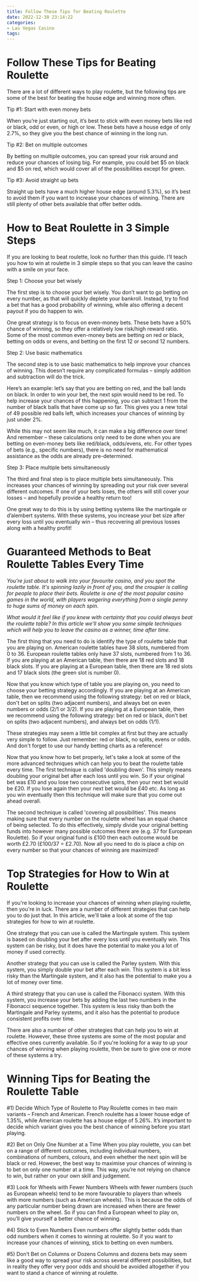 ```yaml
---
title: Follow These Tips for Beating Roulette
date: 2022-12-30 23:14:22
categories:
- Las Vegas Casino
tags:
---
```



#  Follow These Tips for Beating Roulette

There are a lot of different ways to play roulette, but the following tips are some of the best for beating the house edge and winning more often.

Tip #1: Start with even money bets

When you’re just starting out, it’s best to stick with even money bets like red or black, odd or even, or high or low. These bets have a house edge of only 2.7%, so they give you the best chance of winning in the long run.

Tip #2: Bet on multiple outcomes

By betting on multiple outcomes, you can spread your risk around and reduce your chances of losing big. For example, you could bet $5 on black and $5 on red, which would cover all of the possibilities except for green.

Tip #3: Avoid straight up bets

Straight up bets have a much higher house edge (around 5.3%), so it’s best to avoid them if you want to increase your chances of winning. There are still plenty of other bets available that offer better odds.

#  How to Beat Roulette in 3 Simple Steps

If you are looking to beat roulette, look no further than this guide. I’ll teach you how to win at roulette in 3 simple steps so that you can leave the casino with a smile on your face.

Step 1: Choose your bet wisely

The first step is to choose your bet wisely. You don’t want to go betting on every number, as that will quickly deplete your bankroll. Instead, try to find a bet that has a good probability of winning, while also offering a decent payout if you do happen to win.

One great strategy is to focus on even-money bets. These bets have a 50% chance of winning, so they offer a relatively low risk/high reward ratio. Some of the most common even-money bets are betting on red or black, betting on odds or evens, and betting on the first 12 or second 12 numbers.

Step 2: Use basic mathematics

The second step is to use basic mathematics to help improve your chances of winning. This doesn’t require any complicated formulas – simply addition and subtraction will do the trick.

Here’s an example: let’s say that you are betting on red, and the ball lands on black. In order to win your bet, the next spin would need to be red. To help increase your chances of this happening, you can subtract 1 from the number of black balls that have come up so far. This gives you a new total of 49 possible red balls left, which increases your chances of winning by just under 2%.

While this may not seem like much, it can make a big difference over time! And remember – these calculations only need to be done when you are betting on even-money bets like red/black, odds/evens, etc. For other types of bets (e.g., specific numbers), there is no need for mathematical assistance as the odds are already pre-determined.

Step 3: Place multiple bets simultaneously

The third and final step is to place multiple bets simultaneously. This increases your chances of winning by spreading out your risk over several different outcomes. If one of your bets loses, the others will still cover your losses – and hopefully provide a healthy return too!

One great way to do this is by using betting systems like the martingale or d’alembert systems. With these systems, you increase your bet size after every loss until you eventually win – thus recovering all previous losses along with a healthy profit!

#  Guaranteed Methods to Beat Roulette Tables Every Time

_You're just about to walk into your favourite casino, and you spot the roulette table. It's spinning lazily in front of you, and the croupier is calling for people to place their bets. Roulette is one of the most popular casino games in the world, with players wagering everything from a single penny to huge sums of money on each spin._

_What would it feel like if you knew with certainty that you could always beat the roulette table? In this article we'll show you some simple techniques which will help you to leave the casino as a winner, time after time._

The first thing that you need to do is identify the type of roulette table that you are playing on. American roulette tables have 38 slots, numbered from 0 to 36. European roulette tables only have 37 slots, numbered from 1 to 36. If you are playing at an American table, then there are 18 red slots and 18 black slots. If you are playing at a European table, then there are 18 red slots and 17 black slots (the green slot is number 0).

Now that you know which type of table you are playing on, you need to choose your betting strategy accordingly. If you are playing at an American table, then we recommend using the following strategy: bet on red or black, don't bet on splits (two adjacent numbers), and always bet on even numbers or odds (2/1 or 3/2). If you are playing at a European table, then we recommend using the following strategy: bet on red or black, don't bet on splits (two adjacent numbers), and always bet on odds (1/1).

These strategies may seem a little bit complex at first but they are actually very simple to follow. Just remember: red or black, no splits, evens or odds. And don't forget to use our handy betting charts as a reference!

Now that you know how to bet properly, let's take a look at some of the more advanced techniques which can help you to beat the roulette table every time. The first technique is called 'doubling down'. This simply means doubling your original bet after each loss until you win. So if your original bet was £10 and you lose two consecutive spins, then your next bet would be £20. If you lose again then your next bet would be £40 etc. As long as you win eventually then this technique will make sure that you come out ahead overall.

The second technique is called 'covering all possibilities'. This means making sure that every number on the roulette wheel has an equal chance of being selected. To do this effectively, simply divide your original betting funds into however many possible outcomes there are (e.g. 37 for European Roulette). So if your original fund is £100 then each outcome would be worth £2.70 (£100/37 = £2.70). Now all you need to do is place a chip on every number so that your chances of winning are maximized!

#  Top Strategies for How to Win at Roulette

If you're looking to increase your chances of winning when playing roulette, then you're in luck. There are a number of different strategies that can help you to do just that. In this article, we'll take a look at some of the top strategies for how to win at roulette.

One strategy that you can use is called the Martingale system. This system is based on doubling your bet after every loss until you eventually win. This system can be risky, but it does have the potential to make you a lot of money if used correctly.

Another strategy that you can use is called the Parley system. With this system, you simply double your bet after each win. This system is a bit less risky than the Martingale system, and it also has the potential to make you a lot of money over time.

A third strategy that you can use is called the Fibonacci system. With this system, you increase your bets by adding the last two numbers in the Fibonacci sequence together. This system is less risky than both the Martingale and Parley systems, and it also has the potential to produce consistent profits over time.

There are also a number of other strategies that can help you to win at roulette. However, these three systems are some of the most popular and effective ones currently available. So if you're looking for a way to up your chances of winning when playing roulette, then be sure to give one or more of these systems a try.

#  Winning Tips for Beating the Roulette Table

#1) Decide Which Type of Roulette to Play
Roulette comes in two main variants – French and American. French roulette has a lower house edge of 1.35%, while American roulette has a house edge of 5.26%. It’s important to decide which variant gives you the best chance of winning before you start playing.

#2) Bet on Only One Number at a Time
When you play roulette, you can bet on a range of different outcomes, including individual numbers, combinations of numbers, colours, and even whether the next spin will be black or red. However, the best way to maximise your chances of winning is to bet on only one number at a time. This way, you’re not relying on chance to win, but rather on your own skill and judgement.

#3) Look for Wheels with Fewer Numbers
Wheels with fewer numbers (such as European wheels) tend to be more favourable to players than wheels with more numbers (such as American wheels). This is because the odds of any particular number being drawn are increased when there are fewer numbers on the wheel. So if you can find a European wheel to play on, you’ll give yourself a better chance of winning.

#4) Stick to Even Numbers
Even numbers offer slightly better odds than odd numbers when it comes to winning at roulette. So if you want to increase your chances of winning, stick to betting on even numbers.

#5) Don’t Bet on Columns or Dozens
Columns and dozens bets may seem like a good way to spread your risk across several different possibilities, but in reality they offer very poor odds and should be avoided altogether if you want to stand a chance of winning at roulette.